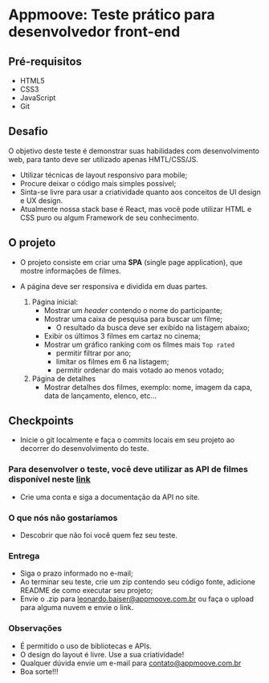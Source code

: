 
# Appmoove: Teste prático para desenvolvedor front-end

## Pré-requisitos
* HTML5
* CSS3
* JavaScript
* Git

## Desafio

O objetivo deste teste é demonstrar suas habilidades com desenvolvimento web, para tanto deve ser utilizado apenas HMTL/CSS/JS.
 - Utilizar técnicas de layout responsivo para mobile;
 - Procure deixar o código mais simples possível;
 - Sinta-se livre para usar a criatividade quanto aos conceitos de UI design e UX design.
 - Atualmente nossa stack base é React, mas você pode utilizar HTML e CSS puro ou algum Framework de seu conhecimento.

## O projeto
 - O projeto consiste em criar uma **SPA** (single page application), que mostre informações de filmes.
 - A página deve ser responsiva e dividida em duas partes. 

 	1. Página inicial:
 		- Mostrar um *header* contendo o nome do participante;
 		- Mostrar uma caixa de pesquisa para buscar um filme;
 			- O resultado da busca deve ser exibido na listagem abaixo;
 		- Exibir os últimos 3 filmes em cartaz no cinema;
 		- Mostrar um gráfico ranking com os filmes mais `Top rated`
		 	- permitir filtrar por ano;
			- limitar os filmes em 6 na listagem;
			- permitir ordenar do mais votado ao menos votado;
 	2. Página de detalhes
 		- Mostrar detalhes dos filmes, exemplo: nome, imagem da capa, data de lançamento, elenco, etc...
  
## Checkpoints

- Inicie o git localmente e faça o commits locais em seu projeto ao decorrer do desenvolvimento do teste.

### Para desenvolver o teste, você deve utilizar as API de filmes disponível neste [link](https://www.themoviedb.org) 
 * Crie uma conta e siga a documentação da API no site. 

### O que nós não gostaríamos
- Descobrir que não foi você quem fez seu teste.

### Entrega
- Siga o prazo informado no e-mail;
- Ao terminar seu teste, crie um zip contendo seu código fonte, adicione README de como executar seu projeto;
- Envie o .zip para leonardo.baiser@appmoove.com.br ou faça o upload para alguma nuvem e envie o link.

### Observações
* É permitido o uso de bibliotecas e APIs.
* O design do layout é livre. Use a sua criatividade!
* Qualquer dúvida envie um e-mail para contato@appmoove.com.br
* Boa sorte!!!
